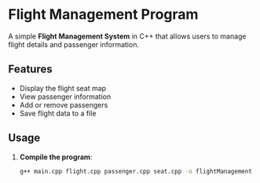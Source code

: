 # Flight Management Program

A simple **Flight Management System** in C++ that allows users to manage flight details and passenger information.

## Features
- Display the flight seat map
- View passenger information
- Add or remove passengers
- Save flight data to a file

## Usage
1. **Compile the program**:
   ```bash
   g++ main.cpp flight.cpp passenger.cpp seat.cpp -o flightManagement
